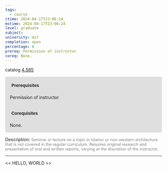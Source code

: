 ```yaml
---
tags:
  - course
ctime: 2024-04-17T23:06:24
mstime: 2024-04-17T23:06:24
level: graduate
subject: 
university: mit
completion: open
percentage: 0
prereq: Permission of instructor
coreq: None.
---
```


catalog [4.S65](http://student.mit.edu/catalog/m4f.html#4.S65)

<span style="display: block; padding: 15px; background-color: rgb(100, 100, 100, 0.2);"><font id="m_prereq3213_0" style="display: block; font-family: Arial, sans-serif; font-weight: bold; padding: 5px">Prerequisites</font><br><span id="prereq3213_0">Permission of instructor</span></span>
<span style="display: block; padding: 15px; background-color: rgb(100, 100, 100, 0.2);"><font id="m_coreq3213_0" style="display: block; font-family: Arial, sans-serif; font-weight: bold; padding: 5px">Corequisites</font><br><span id="coreq3213_0">None.</span></span>

<font style="">Description:</font>
<font style="color: grey; font-size: 0.8rem;">Seminar or lecture on a topic in Islamic or non-western architecture that is not covered in the regular curriculum. Requires original research and presentation of oral and written reports, varying at the discretion of the instructor.</font>



---

<< HELLO, WORLD >>
